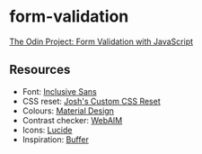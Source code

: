 # form-validation

[The Odin Project: Form Validation with JavaScript](https://www.theodinproject.com/lessons/node-path-javascript-form-validation-with-javascript)

## Resources

- Font: [Inclusive Sans](https://fonts.google.com/specimen/Inclusive+Sans)
- CSS reset: [Josh's Custom CSS Reset](https://www.joshwcomeau.com/css/custom-css-reset/)
- Colours: [Material Design](https://m2.material.io/design/color/the-color-system.html)
- Contrast checker: [WebAIM](https://webaim.org/resources/contrastchecker/)
- Icons: [Lucide](https://lucide.dev/)
- Inspiration: [Buffer](https://login.buffer.com/signup)
